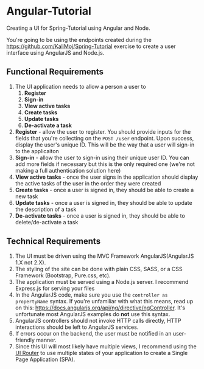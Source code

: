 # Angular-Tutorial
Creating a UI for Spring-Tutorial using Angular and Node.

You're going to be using the endpoints created during the  https://github.com/KaliMoj/Spring-Tutorial exercise to create a user interface using AngularJS and Node.js.

## Functional Requirements

1. The UI application needs to allow a person a user to 
    1. **Register**
    1. **Sign-in**
    1. **View active tasks**
    1. **Create tasks**
    1. **Update tasks**
    1. **De-activate a task**
1. **Register** - allow the user to register. You should provide inputs for the fields that you're collecting on the `POST /user` endpoint. Upon success, display the user's unique ID. This will be the way that a user will sign-in to the applicaiton
1. **Sign-in** - allow the user to sign-in using their unique user ID. You can add more fields if necessary but this is the only required one (we're not making a full authentication solution here)
1. **View active tasks** - once the user signs in the application should display the active tasks of the user in the order they were created
1. **Create tasks** - once a user is signed in, they should be able to create a new task
1. **Update tasks** - once a user is signed in, they should be able to update the description of a task
1. **De-activate tasks** - once a user is signed in, they should be able to delete/de-activate a task

## Technical Requirements
1. The UI must be driven using the MVC Framework AngularJS(AngularJS 1.X not 2.X).
1. The styling of the site can be done with plain CSS, SASS, or a CSS Framework (Bootstrap, Pure.css, etc).
1. The application must be served using a Node.js server. I recommend Express.js for serving your files
1. In the AngularJS code, make sure you use the `controller as propertyName` syntax. If you're unfamiliar with what this means, read up on this: https://docs.angularjs.org/api/ng/directive/ngController. It's unfortunate most AngularJS examples do **not** use this syntax.
1. AngularJS controllers should not invoke HTTP calls directly, HTTP interactions should be left to AngularJS services.
1. If errors occur on the backend, the user must be notified in an user-friendly manner. 
1. Since this UI will most likely have multiple views, I recommend using the [UI Router](https://github.com/angular-ui/ui-router/blob/master/README.md) to use multiple states of your application to create a Single Page Application (SPA). 
